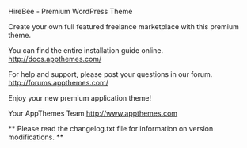 HireBee - Premium WordPress Theme

Create your own full featured freelance marketplace with this premium theme.


You can find the entire installation guide online.
http://docs.appthemes.com/

For help and support, please post your questions in our forum.
http://forums.appthemes.com/



Enjoy your new premium application theme!


Your AppThemes Team
http://www.appthemes.com

** Please read the changelog.txt file for information on version modifications. **
